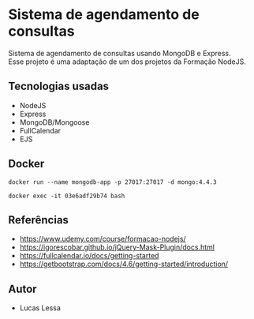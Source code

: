 # Sistema de agendamento de consultas
Sistema de agendamento de consultas usando MongoDB e Express.  
Esse projeto é uma adaptação de um dos projetos da Formação NodeJS.

## Tecnologias usadas
- NodeJS
- Express
- MongoDB/Mongoose
- FullCalendar
- EJS

## Docker
```
docker run --name mongodb-app -p 27017:27017 -d mongo:4.4.3

docker exec -it 03e6adf29b74 bash
```

## Referências
- https://www.udemy.com/course/formacao-nodejs/
- https://igorescobar.github.io/jQuery-Mask-Plugin/docs.html
- https://fullcalendar.io/docs/getting-started
- https://getbootstrap.com/docs/4.6/getting-started/introduction/

## Autor
- Lucas Lessa